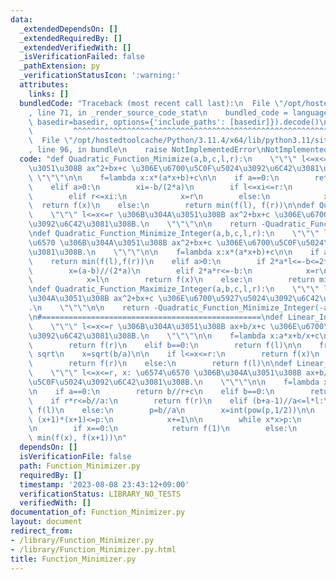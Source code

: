 ```yaml
---
data:
  _extendedDependsOn: []
  _extendedRequiredBy: []
  _extendedVerifiedWith: []
  _isVerificationFailed: false
  _pathExtension: py
  _verificationStatusIcon: ':warning:'
  attributes:
    links: []
  bundledCode: "Traceback (most recent call last):\n  File \"/opt/hostedtoolcache/Python/3.11.4/x64/lib/python3.11/site-packages/onlinejudge_verify/documentation/build.py\"\
    , line 71, in _render_source_code_stat\n    bundled_code = language.bundle(stat.path,\
    \ basedir=basedir, options={'include_paths': [basedir]}).decode()\n          \
    \         ^^^^^^^^^^^^^^^^^^^^^^^^^^^^^^^^^^^^^^^^^^^^^^^^^^^^^^^^^^^^^^^^^^^^^^^^^^^^^^^^^\n\
    \  File \"/opt/hostedtoolcache/Python/3.11.4/x64/lib/python3.11/site-packages/onlinejudge_verify/languages/python.py\"\
    , line 96, in bundle\n    raise NotImplementedError\nNotImplementedError\n"
  code: "def Quadratic_Function_Minimize(a,b,c,l,r):\n    \"\"\" l<=x<=r \u306B\u304A\
    \u3051\u308B ax^2+bx+c \u306E\u6700\u5C0F\u5024\u3092\u6C42\u3081\u308B.\n   \
    \ \"\"\"\n\n    f=lambda x:x*(a*x+b)+c\n\n    if a==0:\n        return min(f(l),f(r))\n\
    \    elif a>0:\n        xi=-b/(2*a)\n        if l<=xi<=r:\n            x=xi\n\
    \        elif r<=xi:\n            x=r\n        else:\n            x=l\n      \
    \  return f(x)\n    else:\n        return min(f(l), f(r))\n\ndef Quadratic_Function_Maximize(a,b,c,l,r):\n\
    \    \"\"\" l<=x<=r \u306B\u304A\u3051\u308B ax^2+bx+c \u306E\u6700\u5927\u5024\
    \u3092\u6C42\u3081\u308B.\n    \"\"\"\n\n    return -Quadratic_Function_Minimize(-a,-b,-c,l,r)\n\
    \ndef Quadratic_Function_Minimize_Integer(a,b,c,l,r):\n    \"\"\" l<=x<=r , x:\u6574\
    \u6570 \u306B\u304A\u3051\u308B ax^2+bx+c \u306E\u6700\u5C0F\u5024\u3092\u6C42\
    \u3081\u308B.\n    \"\"\"\n\n    f=lambda x:x*(a*x+b)+c\n\n    if a==0:\n    \
    \    return min(f(l),f(r))\n    elif a>0:\n        if 2*a*l<=-b<=2*a*r:\n    \
    \        x=(a-b)//(2*a)\n        elif 2*a*r<=-b:\n            x=r\n        else:\n\
    \            x=l\n        return f(x)\n    else:\n        return min(f(l), f(r))\n\
    \ndef Quadratic_Function_Maximize_Integer(a,b,c,l,r):\n    \"\"\" l<=x<=r \u306B\
    \u304A\u3051\u308B ax^2+bx+c \u306E\u6700\u5927\u5024\u3092\u6C42\u3081\u308B\
    .\n    \"\"\"\n\n    return -Quadratic_Function_Minimize_Integer(-a,-b,-c,l,r)\n\
    \n#=================================================\ndef Linear_Inverse_Sum_Function_Minimize(a,b,c,l,r):\n\
    \    \"\"\" l<=x<=r \u306B\u304A\u3051\u308B ax+b/x+c \u306E\u6700\u5C0F\u5024\
    \u3092\u6C42\u3081\u308B.\n    \"\"\"\n\n    f=lambda x:a*x+b/x+c\n\n    if a==0:\n\
    \        return f(r)\n    elif b==0:\n        return f(l)\n\n    from math import\
    \ sqrt\n    x=sqrt(b/a)\n\n    if l<=x<=r:\n        return f(x)\n    elif r<=x:\n\
    \        return f(r)\n    else:\n        return f(l)\n\ndef Linear_Inverse_Sum_Function_Minimize_Integer(a,b,c,l,r):\n\
    \    \"\"\" l<=x<=r, x: \u6574\u6570 \u306B\u304A\u3051\u308B ax+b/x+c \u306E\u6700\
    \u5C0F\u5024\u3092\u6C42\u3081\u308B.\n    \"\"\"\n\n    f=lambda x:a*x+b/x+c\n\
    \n    if a==0:\n        return b//r+c\n    elif b==0:\n        return a*l+c\n\n\
    \    if r*r<=b//a:\n        return f(r)\n    elif (b+a-1)//a<=l*l:\n        return\
    \ f(l)\n    else:\n        p=b//a\n        x=int(pow(p,1/2))\n\n        while\
    \ (x+1)*(x+1)<=p:\n            x+=1\n\n        while x*x>p:\n            x-=1\n\
    \n        if x==0:\n            return f(1)\n        else:\n            return\
    \ min(f(x), f(x+1))\n"
  dependsOn: []
  isVerificationFile: false
  path: Function_Minimizer.py
  requiredBy: []
  timestamp: '2023-08-08 23:43:12+09:00'
  verificationStatus: LIBRARY_NO_TESTS
  verifiedWith: []
documentation_of: Function_Minimizer.py
layout: document
redirect_from:
- /library/Function_Minimizer.py
- /library/Function_Minimizer.py.html
title: Function_Minimizer.py
---
```

